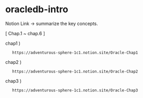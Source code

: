 # oracledb-intro

Notion Link -> summarize the key concepts.

[ Chap.1 ~ chap.6 ]

chap1 )  

       https://adventurous-sphere-1c1.notion.site/Oracle-Chap1

chap2 )  

       https://adventurous-sphere-1c1.notion.site/Oracle-Chap2
       
chap3 )  

       https://adventurous-sphere-1c1.notion.site/Oracle-Chap3
